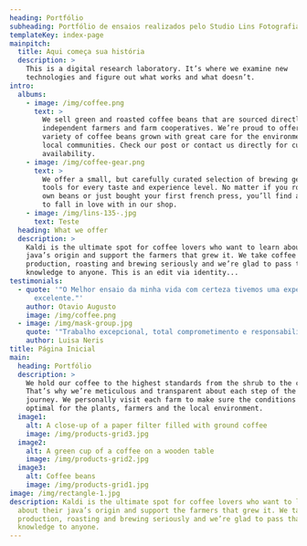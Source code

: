 ```yaml
---
heading: Portfólio
subheading: Portfólio de ensaios realizados pelo Studio Lins Fotografia
templateKey: index-page
mainpitch:
  title: Aqui começa sua história
  description: >
    This is a digital research laboratory. It’s where we examine new
    technologies and figure out what works and what doesn’t.
intro:
  albums:
    - image: /img/coffee.png
      text: >
        We sell green and roasted coffee beans that are sourced directly from
        independent farmers and farm cooperatives. We’re proud to offer a
        variety of coffee beans grown with great care for the environment and
        local communities. Check our post or contact us directly for current
        availability.
    - image: /img/coffee-gear.png
      text: >
        We offer a small, but carefully curated selection of brewing gear and
        tools for every taste and experience level. No matter if you roast your
        own beans or just bought your first french press, you’ll find a gadget
        to fall in love with in our shop.
    - image: /img/lins-135-.jpg
      text: Teste
  heading: What we offer
  description: >
    Kaldi is the ultimate spot for coffee lovers who want to learn about their
    java’s origin and support the farmers that grew it. We take coffee
    production, roasting and brewing seriously and we’re glad to pass that
    knowledge to anyone. This is an edit via identity...
testimonials:
  - quote: '"O Melhor ensaio da minha vida com certeza tivemos uma experiência
      excelente."'
    author: Otavio Augusto
    image: /img/coffee.png
  - image: /img/mask-group.jpg
    quote: '"Trabalho excepcional, total comprometimento e responsabilidade."'
    author: Luisa Neris
title: Página Inicial
main:
  heading: Portfólio
  description: >
    We hold our coffee to the highest standards from the shrub to the cup.
    That’s why we’re meticulous and transparent about each step of the coffee’s
    journey. We personally visit each farm to make sure the conditions are
    optimal for the plants, farmers and the local environment.
  image1:
    alt: A close-up of a paper filter filled with ground coffee
    image: /img/products-grid3.jpg
  image2:
    alt: A green cup of a coffee on a wooden table
    image: /img/products-grid2.jpg
  image3:
    alt: Coffee beans
    image: /img/products-grid1.jpg
image: /img/rectangle-1.jpg
description: Kaldi is the ultimate spot for coffee lovers who want to learn
  about their java’s origin and support the farmers that grew it. We take coffee
  production, roasting and brewing seriously and we’re glad to pass that
  knowledge to anyone.
---
```

